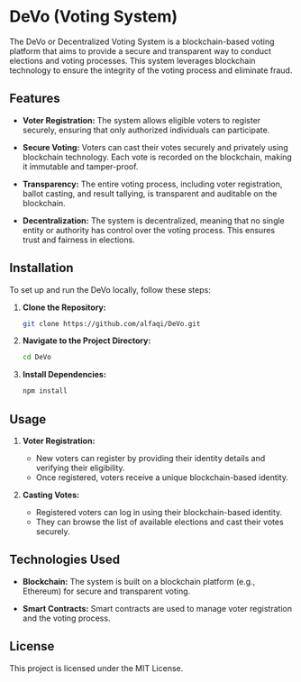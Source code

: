# DeVo (Voting System)

The DeVo or Decentralized Voting System is a blockchain-based voting platform that aims to provide a secure and transparent way to conduct elections and voting processes. This system leverages blockchain technology to ensure the integrity of the voting process and eliminate fraud.

## Features

- **Voter Registration:** The system allows eligible voters to register securely, ensuring that only authorized individuals can participate.

- **Secure Voting:** Voters can cast their votes securely and privately using blockchain technology. Each vote is recorded on the blockchain, making it immutable and tamper-proof.

- **Transparency:** The entire voting process, including voter registration, ballot casting, and result tallying, is transparent and auditable on the blockchain.

- **Decentralization:** The system is decentralized, meaning that no single entity or authority has control over the voting process. This ensures trust and fairness in elections.

## Installation

To set up and run the DeVo locally, follow these steps:

1. **Clone the Repository:**

   ```bash
   git clone https://github.com/alfaqi/DeVo.git
   ```

2. **Navigate to the Project Directory:**

   ```bash
   cd DeVo
   ```

3. **Install Dependencies:**

   ```bash
   npm install
   ```

## Usage

1. **Voter Registration:**

   - New voters can register by providing their identity details and verifying their eligibility.
   - Once registered, voters receive a unique blockchain-based identity.

2. **Casting Votes:**

   - Registered voters can log in using their blockchain-based identity.
   - They can browse the list of available elections and cast their votes securely.

## Technologies Used

- **Blockchain:** The system is built on a blockchain platform (e.g., Ethereum) for secure and transparent voting.

- **Smart Contracts:** Smart contracts are used to manage voter registration and the voting process.

## License

This project is licensed under the MIT License.
